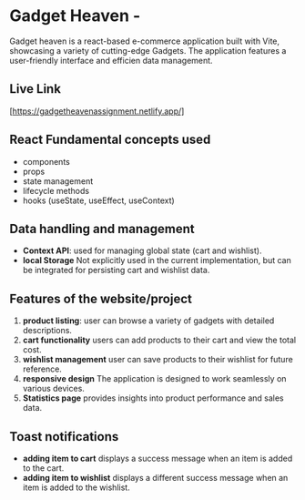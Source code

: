# Gadget Heaven - 
Gadget heaven is a  react-based e-commerce application built with Vite, showcasing  a variety of cutting-edge Gadgets. The application features a user-friendly interface and efficien data management.

## Live Link
[https://gadgetheavenassignment.netlify.app/]

## React Fundamental concepts used
- components
- props
- state management
- lifecycle methods
- hooks (useState, useEffect, useContext)
## Data handling and management
- **Context API**: used for managing global state (cart and wishlist).
- **local Storage** Not explicitly used in the current implementation, but can be integrated for persisting cart and wishlist data.
## Features of the website/project
1. **product listing**: user can browse a variety of gadgets with detailed descriptions.
1. **cart functionality** users can add products to their cart and view the total cost.
1. **wishlist management** user can save products to their wishlist for future reference.
1. **responsive design** The application is designed to work seamlessly on various devices.
1. **Statistics page** provides insights into product performance and sales data.
## Toast notifications
- **adding item to cart** displays a success message when an item is added to the cart.
- **adding item to wishlist** displays a different success message when an item is added to the wishlist.

